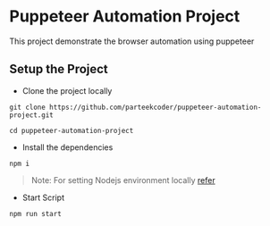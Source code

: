 # Puppeteer Automation Project

This project demonstrate the browser automation using puppeteer 

## Setup the Project

- Clone the project locally
```
git clone https://github.com/parteekcoder/puppeteer-automation-project.git

cd puppeteer-automation-project
```

- Install the dependencies

```
npm i
```

> Note: For setting Nodejs environment locally [refer](https://nodejs.org/en/download)

- Start Script

```
npm run start
```